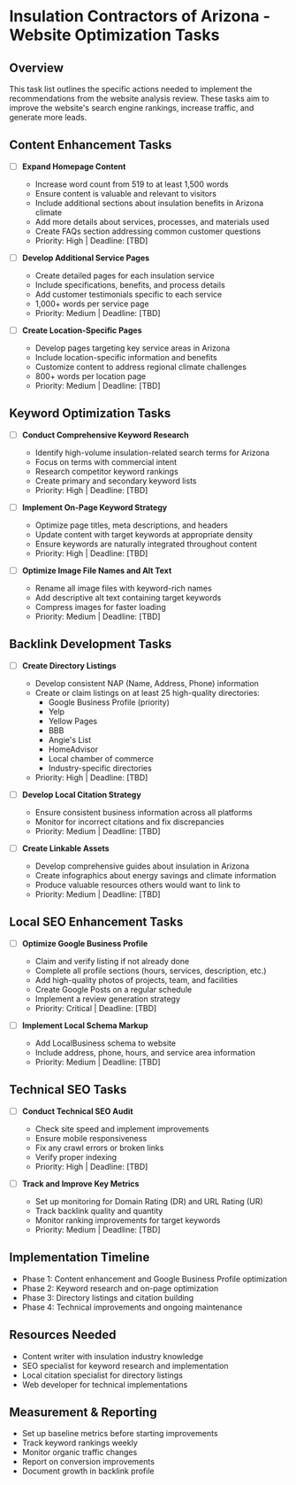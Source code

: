 # Insulation Contractors of Arizona - Website Optimization Tasks

## Overview
This task list outlines the specific actions needed to implement the recommendations from the website analysis review. These tasks aim to improve the website's search engine rankings, increase traffic, and generate more leads.

## Content Enhancement Tasks
- [ ] **Expand Homepage Content**
  - Increase word count from 519 to at least 1,500 words
  - Ensure content is valuable and relevant to visitors
  - Include additional sections about insulation benefits in Arizona climate
  - Add more details about services, processes, and materials used
  - Create FAQs section addressing common customer questions
  - Priority: High | Deadline: [TBD]

- [ ] **Develop Additional Service Pages**
  - Create detailed pages for each insulation service
  - Include specifications, benefits, and process details
  - Add customer testimonials specific to each service
  - 1,000+ words per service page
  - Priority: Medium | Deadline: [TBD]

- [ ] **Create Location-Specific Pages**
  - Develop pages targeting key service areas in Arizona
  - Include location-specific information and benefits
  - Customize content to address regional climate challenges
  - 800+ words per location page
  - Priority: Medium | Deadline: [TBD]

## Keyword Optimization Tasks
- [ ] **Conduct Comprehensive Keyword Research**
  - Identify high-volume insulation-related search terms for Arizona
  - Focus on terms with commercial intent
  - Research competitor keyword rankings
  - Create primary and secondary keyword lists
  - Priority: High | Deadline: [TBD]

- [ ] **Implement On-Page Keyword Strategy**
  - Optimize page titles, meta descriptions, and headers
  - Update content with target keywords at appropriate density
  - Ensure keywords are naturally integrated throughout content
  - Priority: High | Deadline: [TBD]

- [ ] **Optimize Image File Names and Alt Text**
  - Rename all image files with keyword-rich names
  - Add descriptive alt text containing target keywords
  - Compress images for faster loading
  - Priority: Medium | Deadline: [TBD]

## Backlink Development Tasks
- [ ] **Create Directory Listings**
  - Develop consistent NAP (Name, Address, Phone) information
  - Create or claim listings on at least 25 high-quality directories:
    - Google Business Profile (priority)
    - Yelp
    - Yellow Pages
    - BBB
    - Angie's List
    - HomeAdvisor
    - Local chamber of commerce
    - Industry-specific directories
  - Priority: High | Deadline: [TBD]

- [ ] **Develop Local Citation Strategy**
  - Ensure consistent business information across all platforms
  - Monitor for incorrect citations and fix discrepancies
  - Priority: Medium | Deadline: [TBD]

- [ ] **Create Linkable Assets**
  - Develop comprehensive guides about insulation in Arizona
  - Create infographics about energy savings and climate information
  - Produce valuable resources others would want to link to
  - Priority: Medium | Deadline: [TBD]

## Local SEO Enhancement Tasks
- [ ] **Optimize Google Business Profile**
  - Claim and verify listing if not already done
  - Complete all profile sections (hours, services, description, etc.)
  - Add high-quality photos of projects, team, and facilities
  - Create Google Posts on a regular schedule
  - Implement a review generation strategy
  - Priority: Critical | Deadline: [TBD]

- [ ] **Implement Local Schema Markup**
  - Add LocalBusiness schema to website
  - Include address, phone, hours, and service area information
  - Priority: Medium | Deadline: [TBD]

## Technical SEO Tasks
- [ ] **Conduct Technical SEO Audit**
  - Check site speed and implement improvements
  - Ensure mobile responsiveness
  - Fix any crawl errors or broken links
  - Verify proper indexing
  - Priority: High | Deadline: [TBD]

- [ ] **Track and Improve Key Metrics**
  - Set up monitoring for Domain Rating (DR) and URL Rating (UR)
  - Track backlink quality and quantity
  - Monitor ranking improvements for target keywords
  - Priority: Medium | Deadline: [TBD]

## Implementation Timeline
- Phase 1: Content enhancement and Google Business Profile optimization
- Phase 2: Keyword research and on-page optimization
- Phase 3: Directory listings and citation building
- Phase 4: Technical improvements and ongoing maintenance

## Resources Needed
- Content writer with insulation industry knowledge
- SEO specialist for keyword research and implementation
- Local citation specialist for directory listings
- Web developer for technical implementations

## Measurement & Reporting
- Set up baseline metrics before starting improvements
- Track keyword rankings weekly
- Monitor organic traffic changes
- Report on conversion improvements
- Document growth in backlink profile
